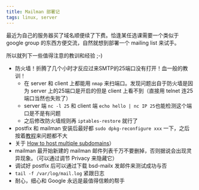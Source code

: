 ```yaml
---
title: Mailman 部署记
tags: linux, server
---
```

最近为自己的服务器买了域名顺便续了下费。恰逢某任选课需要一个类似于 google group 的东西方便交流，自然就想到部署一个 mailing list 来试手。

所以就列下一些值得注意的教训和经验 ;-)

- 防火墙！折腾了几个小时才反应过来SMTP的25端口没有打开！血一般的教训！
    - 在 server 和 client 上都能用 `nmap` 来扫端口。发现问题出自于防火墙是因为 server 上的25端口是开启的但是 client 上看不到（直接用 telnet 连25端口当然也失败了）
    - server 端 `nc -l 25` 和 client 端 `echo hello | nc IP 25`也能检测这个端口是不是有问题
    - 之后修改防火墙规则再 `iptables-restore` 就行了
- postfix 和 mailman 安装后最好都 `sudo dpkg-reconfigure xxx` 一下，之后按着[教程](http://free-electrons.com/blog/mailman-howto-ubuntu-10-04/)来问题都不大
- 关于 [How to host multiple subdomains](http://library.linode.com/hosting-website#sph_configuring-name-based-virtual-hosts)）
- mailman 最开始新建的 mailman 邮件列表千万不要删掉，否则据说会出现灵异现象。（可以通过调节 Privacy 来隐藏它）
- 调试好 postfix 后可以通过下载 bsd-mailx 发邮件来测试成功与否
- `tail -f /var/log/mail.log` 紧跟日志
- 耐心，细心和 Google 永远是最值得信赖的帮手
